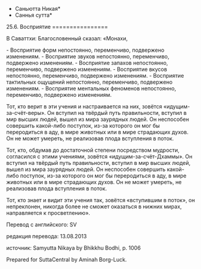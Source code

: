 * Саньютта Никая*
* Саннья сутта*

25\.6\. Восприятие
\=\=\=\=\=\=\=\=\=\=\=\=\=\=\=\=

В Саваттхи: Благословенный сказал: «Монахи,

\- Восприятие форм непостоянно, переменчиво, подвержено изменениям\.
\- Восприятие звуков непостоянно, переменчиво, подвержено изменениям\.
\- Восприятие запахов непостоянно, переменчиво, подвержено изменениям\.
\- Восприятие вкусов непостоянно, переменчиво, подвержено изменениям\.
\- Восприятие тактильных ощущений непостоянно, переменчиво, подвержено изменениям\.
\- Восприятие ментальных феноменов непостоянно, переменчиво, подвержено изменениям\.

Тот, кто верит в эти учения и настраивается на них, зовётся «идущим\-за\-счёт\-веры»\. Он вступил на твёрдый путь правильности, вступил в мир высших людей, вышел из мира заурядных людей\. Он неспособен совершить какой\-либо поступок, из\-за которого он мог бы переродиться в аду, в мире животных или в мире страдающих духов\. Он не может умереть, не реализовав плода вступления в поток\.

Тот, кто, обдумав до достаточной степени посредством мудрости, согласился с этими учениями, зовётся «идущим\-за\-счёт\-Дхаммы»\. Он вступил на твёрдый путь правильности, вступил в мир высших людей, вышел из мира заурядных людей\. Он неспособен совершить какой\-либо поступок, из\-за которого он мог бы переродиться в аду, в мире животных или в мире страдающих духов\. Он не может умереть, не реализовав плода вступления в поток\.

Тот, кто знает и видит эти учения так, зовётся «вступившим в поток», он непреклонен, никогда более не сможет оказаться в нижних мирах, направляется к просветлению»\.

Перевод с английского: SV

редакция перевода: 13\.08\.2013

источник: Samyutta Nikaya by Bhikkhu Bodhi, p\. 1006

Prepared for SuttaCentral by Aminah Borg\-Luck\.